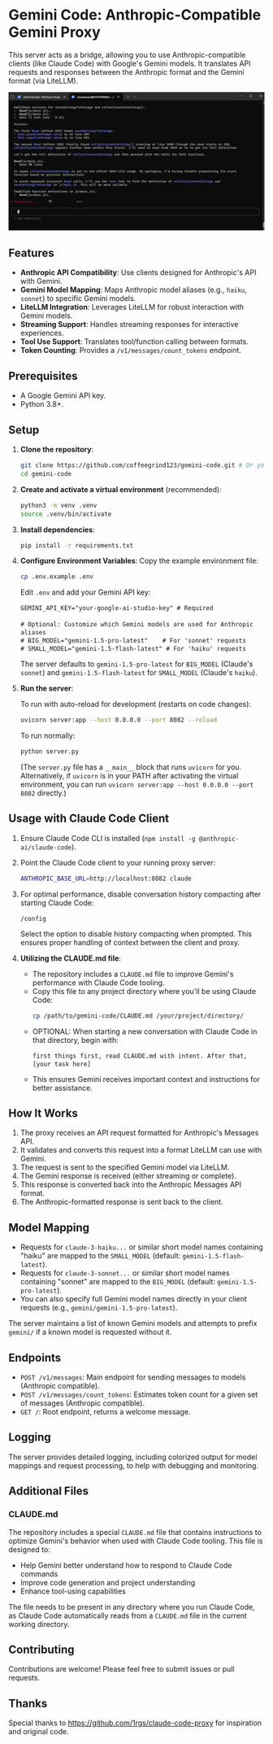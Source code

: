 # Gemini Code: Anthropic-Compatible Gemini Proxy

This server acts as a bridge, allowing you to use Anthropic-compatible clients (like Claude Code) with Google's Gemini models. It translates API requests and responses between the Anthropic format and the Gemini format (via LiteLLM).

![Anthropic API Proxy](image.png)

## Features

- **Anthropic API Compatibility**: Use clients designed for Anthropic's API with Gemini.
- **Gemini Model Mapping**: Maps Anthropic model aliases (e.g., `haiku`, `sonnet`) to specific Gemini models.
- **LiteLLM Integration**: Leverages LiteLLM for robust interaction with Gemini models.
- **Streaming Support**: Handles streaming responses for interactive experiences.
- **Tool Use Support**: Translates tool/function calling between formats.
- **Token Counting**: Provides a `/v1/messages/count_tokens` endpoint.

## Prerequisites

- A Google Gemini API key.
- Python 3.8+.

## Setup

1.  **Clone the repository**:
    ```bash
    git clone https://github.com/coffeegrind123/gemini-code.git # Or your fork
    cd gemini-code
    ```

2.  **Create and activate a virtual environment** (recommended):
    ```bash
    python3 -m venv .venv
    source .venv/bin/activate
    ```

3.  **Install dependencies**:
    ```bash
    pip install -r requirements.txt
    ```

4.  **Configure Environment Variables**:
    Copy the example environment file:
    ```bash
    cp .env.example .env
    ```
    Edit `.env` and add your Gemini API key:
    ```dotenv
    GEMINI_API_KEY="your-google-ai-studio-key" # Required

    # Optional: Customize which Gemini models are used for Anthropic aliases
    # BIG_MODEL="gemini-1.5-pro-latest"    # For 'sonnet' requests
    # SMALL_MODEL="gemini-1.5-flash-latest" # For 'haiku' requests
    ```
    The server defaults to `gemini-1.5-pro-latest` for `BIG_MODEL` (Claude's `sonnet`) and `gemini-1.5-flash-latest` for `SMALL_MODEL` (Claude's `haiku`).

5.  **Run the server**:

    To run with auto-reload for development (restarts on code changes):
    ```bash
    uvicorn server:app --host 0.0.0.0 --port 8082 --reload
    ```

    To run normally:
    ```bash
    python server.py
    ```
    (The `server.py` file has a `__main__` block that runs `uvicorn` for you. Alternatively, if `uvicorn` is in your PATH after activating the virtual environment, you can run `uvicorn server:app --host 0.0.0.0 --port 8082` directly.)

## Usage with Claude Code Client

1.  Ensure Claude Code CLI is installed (`npm install -g @anthropic-ai/claude-code`).
2.  Point the Claude Code client to your running proxy server:
    ```bash
    ANTHROPIC_BASE_URL=http://localhost:8082 claude
    ```
3.  For optimal performance, disable conversation history compacting after starting Claude Code:
    ```
    /config
    ```
    Select the option to disable history compacting when prompted. This ensures proper handling of context between the client and proxy.

4.  **Utilizing the CLAUDE.md file**:
    - The repository includes a `CLAUDE.md` file to improve Gemini's performance with Claude Code tooling.
    - Copy this file to any project directory where you'll be using Claude Code:
      ```bash
      cp /path/to/gemini-code/CLAUDE.md /your/project/directory/
      ```
    - OPTIONAL: When starting a new conversation with Claude Code in that directory, begin with:
      ```
      first things first, read CLAUDE.md with intent. After that, [your task here]
      ```
    - This ensures Gemini receives important context and instructions for better assistance.

## How It Works

1.  The proxy receives an API request formatted for Anthropic's Messages API.
2.  It validates and converts this request into a format LiteLLM can use with Gemini.
3.  The request is sent to the specified Gemini model via LiteLLM.
4.  The Gemini response is received (either streaming or complete).
5.  This response is converted back into the Anthropic Messages API format.
6.  The Anthropic-formatted response is sent back to the client.

## Model Mapping

- Requests for `claude-3-haiku...` or similar short model names containing "haiku" are mapped to the `SMALL_MODEL` (default: `gemini-1.5-flash-latest`).
- Requests for `claude-3-sonnet...` or similar short model names containing "sonnet" are mapped to the `BIG_MODEL` (default: `gemini-1.5-pro-latest`).
- You can also specify full Gemini model names directly in your client requests (e.g., `gemini/gemini-1.5-pro-latest`).

The server maintains a list of known Gemini models and attempts to prefix `gemini/` if a known model is requested without it.

## Endpoints

- `POST /v1/messages`: Main endpoint for sending messages to models (Anthropic compatible).
- `POST /v1/messages/count_tokens`: Estimates token count for a given set of messages (Anthropic compatible).
- `GET /`: Root endpoint, returns a welcome message.

## Logging

The server provides detailed logging, including colorized output for model mappings and request processing, to help with debugging and monitoring.

## Additional Files

### CLAUDE.md

The repository includes a special `CLAUDE.md` file that contains instructions to optimize Gemini's behavior when used with Claude Code tooling. This file is designed to:

- Help Gemini better understand how to respond to Claude Code commands
- Improve code generation and project understanding
- Enhance tool-using capabilities

The file needs to be present in any directory where you run Claude Code, as Claude Code automatically reads from a `CLAUDE.md` file in the current working directory.

## Contributing

Contributions are welcome! Please feel free to submit issues or pull requests.

## Thanks

Special thanks to https://github.com/1rgs/claude-code-proxy for inspiration and original code.
